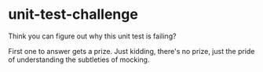 # unit-test-challenge

Think you can figure out why this unit test is failing? 

First one to answer gets a prize. Just kidding, there's no prize, just the pride of understanding the subtleties of mocking.
